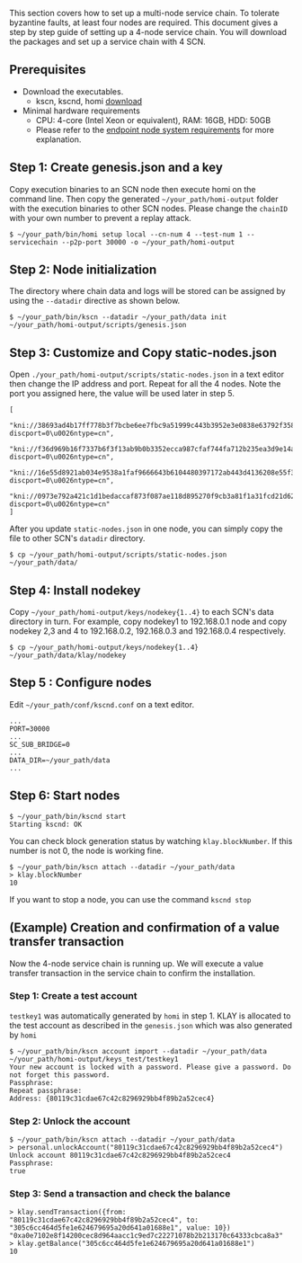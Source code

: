 This section covers how to set up a multi-node service chain. To tolerate byzantine faults, at least four nodes are required. This document gives a step by step guide of setting up a 4-node service chain.
 You will download the packages and set up a service chain with 4 SCN.

 ## Prerequisites
 - Download the executables.
   - kscn, kscnd, homi [download](https://docs.klaytn.com/node/download)
 - Minimal hardware requirements
     - CPU: 4-core (Intel Xeon or equivalent), RAM: 16GB, HDD: 50GB 
     - Please refer to the [endpoint node system requirements](../../endpoint-node/system-requirements.md) for more explanation.

## Step 1: Create genesis.json and a key <a id="step-1-create-genesis-json-and-a-key"></a>
Copy execution binaries to an SCN node then execute homi on the command line. Then copy the generated `~/your_path/homi-output` folder with the execution binaries to other SCN nodes.
Please change the `chainID` with your own number to prevent a replay attack.
```
$ ~/your_path/bin/homi setup local --cn-num 4 --test-num 1 --servicechain --p2p-port 30000 -o ~/your_path/homi-output
```

## Step 2: Node initialization <a id="step-2-node-initialization"></a>
The directory where chain data and logs will be stored can be assigned by using the `--datadir` directive as shown below.

```
$ ~/your_path/bin/kscn --datadir ~/your_path/data init ~/your_path/homi-output/scripts/genesis.json
```

## Step 3: Customize and Copy static-nodes.json <a id="step-3-customize-and-copy-static-nodes-json"></a>
Open `./your_path/homi-output/scripts/static-nodes.json` in a text editor then change the IP address and port. Repeat for all the 4 nodes. Note the port you assigned here, the value will be used later in step 5.

```
[
    "kni://38693ad4b17ff778b3f7bcbe6ee7fbc9a51999c443b3952e3e0838e63792f358235ccbf97a1f787f78c2558315ee3709903837f160d222ab7c4061bd9af23153@192.168.0.1:30000?discport=0\u0026ntype=cn",
     "kni://f36d969b16f7337b6f3f13ab9b0b3352ecca987cfaf744fa712b235ea3d9e14ac4e3d53de5c76c91d9b957fdfec4f48b062ce90a98695248c61a822e82c1329b@192.168.0.2:30000?discport=0\u0026ntype=cn",
     "kni://16e55d8921ab034e9538a1faf9666643b6104480397172ab443d4136208e55f36a456d93da098e2163d013a7f049171a1cfaa8986dc361c76f8d9aa9c0ab2bec@192.168.0.3:30000?discport=0\u0026ntype=cn",
     "kni://0973e792a421c1d1bedaccaf873f087ae118d895270f9cb3a81f1a31fcd21d62fd0928b9b6e56badf3c0690f67b9c7036c329103b716e6dcf9b92a4619fbbd71@192.168.0.4:30000?discport=0\u0026ntype=cn"
]
```
After you update `static-nodes.json` in one node, you can simply copy the file to other SCN's `datadir` directory.
```
$ cp ~/your_path/homi-output/scripts/static-nodes.json ~/your_path/data/
```

## Step 4: Install nodekey <a id="step-4-install-nodekey"></a>
Copy `~/your_path/homi-output/keys/nodekey{1..4}` to each SCN's data directory in turn. For example, copy nodekey1 to 192.168.0.1 node and copy nodekey 2,3 and 4 to 192.168.0.2, 192.168.0.3 and 192.168.0.4 respectively.

```
$ cp ~/your_path/homi-output/keys/nodekey{1..4} ~/your_path/data/klay/nodekey
```

## Step 5 : Configure nodes <a id="step-5-configure-nodes"></a>
Edit `~/your_path/conf/kscnd.conf` on a text editor.
```
...
PORT=30000
...
SC_SUB_BRIDGE=0
...
DATA_DIR=~/your_path/data
...
```

## Step 6: Start nodes <a id="step-6-start-nodes"></a>
```
$ ~/your_path/bin/kscnd start
Starting kscnd: OK
```
You can check block generation status by watching `klay.blockNumber`. If this number is not 0, the node is working fine.
```
$ ~/your_path/bin/kscn attach --datadir ~/your_path/data
> klay.blockNumber
10
```
If you want to stop a node, you can use the command `kscnd stop`

## (Example) Creation and confirmation of a value transfer transaction <a id="example-creation-and-confirmation-of-a-value-transfer-transaction"></a>
Now the 4-node service chain is running up. We will execute a value transfer transaction in the service chain to confirm the installation.

### Step 1: Create a test account <a id="step-1-create-a-test-account"></a>
`testkey1` was automatically generated by `homi` in step 1. KLAY is allocated to the test account as described in the `genesis.json` which was also generated by `homi`
```
$ ~/your_path/bin/kscn account import --datadir ~/your_path/data ~/your_path/homi-output/keys_test/testkey1
Your new account is locked with a password. Please give a password. Do not forget this password.
Passphrase:
Repeat passphrase:
Address: {80119c31cdae67c42c8296929bb4f89b2a52cec4}
```

### Step 2: Unlock the account <a id="step-2-unlock-the-account"></a>
```
$ ~/your_path/bin/kscn attach --datadir ~/your_path/data
> personal.unlockAccount("80119c31cdae67c42c8296929bb4f89b2a52cec4")
Unlock account 80119c31cdae67c42c8296929bb4f89b2a52cec4
Passphrase:
true
```

### Step 3: Send a transaction and check the balance <a id="step-3-send-a-transaction-and-check-the-balance"></a>
```
> klay.sendTransaction({from: "80119c31cdae67c42c8296929bb4f89b2a52cec4", to: "305c6cc464d5fe1e624679695a20d641a01688e1", value: 10})
"0xa0e7102e8f14200cec8d964aacc1c9ed7c22271078b2b213170c64333cbca8a3"
> klay.getBalance("305c6cc464d5fe1e624679695a20d641a01688e1")
10
```
